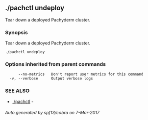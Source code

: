 ## ./pachctl undeploy

Tear down a deployed Pachyderm cluster.

### Synopsis


Tear down a deployed Pachyderm cluster.

```
./pachctl undeploy
```

### Options inherited from parent commands

```
      --no-metrics   Don't report user metrics for this command
  -v, --verbose      Output verbose logs
```

### SEE ALSO
* [./pachctl](./pachctl.md)	 - 

###### Auto generated by spf13/cobra on 7-Mar-2017
